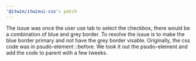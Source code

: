 ```yaml
---
'@itwin/itwinui-css': patch
---
```


The issue was once the user use tab to select the checkbox, there would be a combination of blue and grey border. To resolve the issue is to make the blue border primary and not have the grey border visable. Originally, the css code was in psudo-element ::before. We took it out the psudo-element and add the code to parent with a few tweeks.
